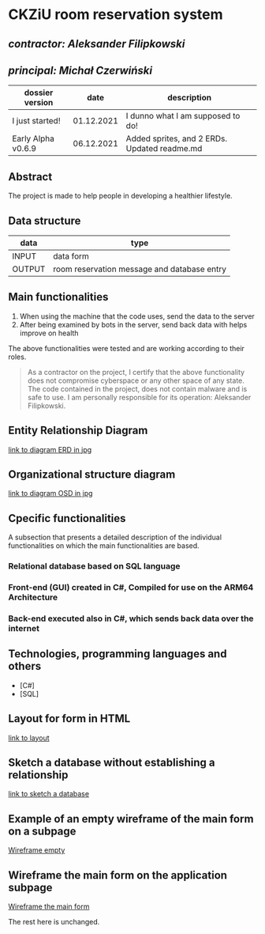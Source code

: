 # CKZiU room reservation system

## _contractor: Aleksander Filipkowski_
## _principal: Michał Czerwiński_


| dossier version | date | description |
| ------ | ------ | ------ |
| I just started! | 01.12.2021 | I dunno what I am supposed to do! |
| Early Alpha v0.6.9 | 06.12.2021 | Added sprites, and 2 ERDs. Updated readme.md |


## Abstract 
The project is made to help people in developing a healthier lifestyle.

## Data structure

| data | type |
| ------ | ------ |
| INPUT | data form |
| OUTPUT | room reservation message and database entry |

## Main functionalities

1. When using the machine that the code uses, send the data to the server
1. After being examined by bots in the server, send back data with helps improve on health

The above functionalities were tested and are working according to their roles.

> As a contractor on the project, I certify that the above functionality 
> does not compromise cyberspace or any other space of any state. 
> The code contained in the project, does not contain malware and is safe to use. 
> I am personally responsible for its operation: Aleksander Filipkowski.

## Entity Relationship Diagram

[link to diagram ERD in jpg][erd]

## Organizational structure diagram

[link to diagram OSD in jpg][osd]

## Cpecific functionalities

A subsection that presents a detailed description of the individual functionalities on which the main functionalities are based.

### Relational database based on SQL language

### Front-end (GUI) created in C#, Compiled for use on the ARM64 Architecture

### Back-end executed also in C#, which sends back data over the internet 

## Technologies, programming languages and others

- [C#]
- [SQL]

## Layout for form in HTML

[link to layout][form]

## Sketch a database without establishing a relationship

[link to sketch a database][db]

## Example of an empty wireframe of the main form on a subpage

[Wireframe empty][wireframeExample]

## Wireframe the main form on the application subpage

[Wireframe the main form][wireframeMain]

 [erd]: <https://github.com/Michal3456/1tp/5/sprites/erd.png>
  The rest here is unchanged.
 
 [osd]: <https://github.com/Michal3456/example_project/blob/main/sprites/Untitled%20Diagram.drawio(1).png>
 
 [form]: <https://github.com/Michal3456/example_project/blob/main/sprites/Untitled%20Diagram.drawio(2).png>
 
 [db]: <https://github.com/Michal3456/example_project/blob/main/sprites/Untitled%20Diagram.drawio(6).png>
 
 [wireframeMain]: <https://github.com/Michal3456/example_project/blob/main/sprites/a_wireframe_subpage_with_the_main_application_form.jpg>
 
 [wireframeExample]: <https://github.com/Michal3456/example_project/blob/main/sprites/wireframe%20subpage_simple.jpg>

